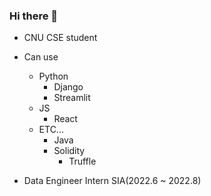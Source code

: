 ### Hi there 👋
- CNU CSE student
- Can use
  - Python
    - Django
    - Streamlit
  - JS
    - React
  - ETC...
    - Java
    - Solidity
      - Truffle

- Data Engineer Intern SIA(2022.6 ~ 2022.8)
<!--
**2ternal/2ternal** is a ✨ _special_ ✨ repository because its `README.md` (this file) appears on your GitHub profile.

Here are some ideas to get you started:

- 🔭 I’m currently working on ...
- 🌱 I’m currently learning ...
- 👯 I’m looking to collaborate on ...
- 🤔 I’m looking for help with ...
- 💬 Ask me about ...
- 📫 How to reach me: ...
- 😄 Pronouns: ...
- ⚡ Fun fact: ...
-->
